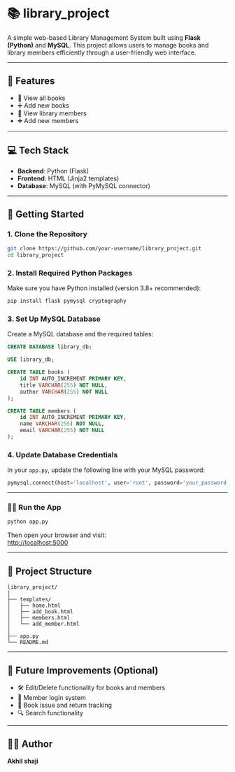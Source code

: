 # 📚 library_project

A simple web-based Library Management System built using **Flask (Python)** and **MySQL**. This project allows users to manage books and library members efficiently through a user-friendly web interface.

---

## 🔧 Features

- 📝 View all books  
- ➕ Add new books  
- 👥 View library members  
- ➕ Add new members  

---

## 💻 Tech Stack

- **Backend**: Python (Flask)  
- **Frontend**: HTML (Jinja2 templates)  
- **Database**: MySQL (with PyMySQL connector)  

---

## 🚀 Getting Started

### 1. Clone the Repository

```bash
git clone https://github.com/your-username/library_project.git
cd library_project
```

### 2. Install Required Python Packages

Make sure you have Python installed (version 3.8+ recommended):

```bash
pip install flask pymysql cryptography
```

### 3. Set Up MySQL Database

Create a MySQL database and the required tables:

```sql
CREATE DATABASE library_db;

USE library_db;

CREATE TABLE books (
    id INT AUTO_INCREMENT PRIMARY KEY,
    title VARCHAR(255) NOT NULL,
    author VARCHAR(255) NOT NULL
);

CREATE TABLE members (
    id INT AUTO_INCREMENT PRIMARY KEY,
    name VARCHAR(255) NOT NULL,
    email VARCHAR(255) NOT NULL
);
```

### 4. Update Database Credentials

In your `app.py`, update the following line with your MySQL password:

```python
pymysql.connect(host='localhost', user='root', password='your_password', database='library_db')
```

---

### 🏃‍♂️ Run the App

```bash
python app.py
```

Then open your browser and visit:  
[http://localhost:5000](http://localhost:5000)

---

## 📂 Project Structure

```
library_project/
│
├── templates/
│   ├── home.html
│   ├── add_book.html
│   ├── members.html
│   └── add_member.html
│
├── app.py
└── README.md
```

---

## 📌 Future Improvements (Optional)

- 🛠 Edit/Delete functionality for books and members  
- 🔐 Member login system  
- 📕 Book issue and return tracking  
- 🔍 Search functionality  

---

## 👨‍💻 Author

**Akhil shaji**
